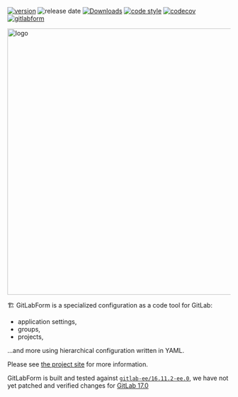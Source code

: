 [![version](https://badge.fury.io/gh/gitlabform%2Fgitlabform.svg)](https://badge.fury.io/gh/gitlabform%2Fgitlabform)
![release date](https://img.shields.io/github/release-date/gitlabform/gitlabform)
[![Downloads](https://static.pepy.tech/badge/gitlabform/month)](https://pepy.tech/project/gitlabform)
[![code style](https://img.shields.io/badge/code%20style-black-000000.svg)](https://github.com/psf/black)
[![codecov](https://codecov.io/gh/gitlabform/gitlabform/branch/main/graph/badge.svg?token=NOMttkpB2A)](https://codecov.io/gh/gitlabform/gitlabform)
[![gitlabform](https://snyk.io/advisor/python/gitlabform/badge.svg)](https://snyk.io/advisor/python/gitlabform)

<img src="https://raw.githubusercontent.com/gitlabform/gitlabform/main/docs/images/gitlabform-logo.png" width="600px" alt="logo">

🏗 GitLabForm is a specialized configuration as a code tool for GitLab:

* application settings,
* groups,
* projects,

...and more using hierarchical configuration written in YAML.

Please see <a href="https://gitlabform.github.io/gitlabform/">the project site</a> for more information.

GitLabForm is built and tested against [`gitlab-ee/16.11.2-ee.0`](https://hub.docker.com/r/gitlab/gitlab-ee/tags), we have not yet patched and verified changes for [GitLab 17.0](https://about.gitlab.com/releases/2024/05/16/gitlab-17-0-released/)